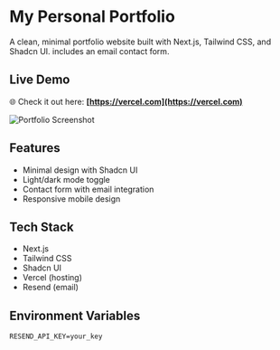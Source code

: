 # My Personal Portfolio

A clean, minimal portfolio website built with Next.js, Tailwind CSS, and Shadcn UI. includes an email contact form.

## Live Demo

🌐 Check it out here: **[https://vercel.com](https://vercel.com)**

![Portfolio Screenshot](public/portolio.png)

## Features

- Minimal design with Shadcn UI
- Light/dark mode toggle
- Contact form with email integration
- Responsive mobile design

## Tech Stack

- Next.js
- Tailwind CSS
- Shadcn UI
- Vercel (hosting)
- Resend (email)

## Environment Variables

```env
RESEND_API_KEY=your_key

```
